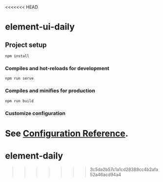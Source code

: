 <<<<<<< HEAD
# element-ui-daily

## Project setup
```
npm install
```

### Compiles and hot-reloads for development
```
npm run serve
```

### Compiles and minifies for production
```
npm run build
```

### Customize configuration
See [Configuration Reference](https://cli.vuejs.org/config/).
=======
# element-daily
>>>>>>> 3c5da2b57c1a1cd28388cc4b2afa52a46acd94a4
